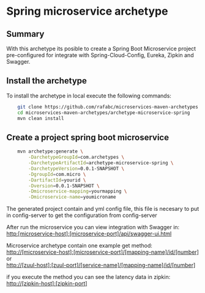 Spring microservice archetype
======================================

Summary
-------
With this archetype its posible to create a Spring Boot Microservice project pre-configured for integrate with Spring-Cloud-Config, Eureka, Zipkin and Swagger.

Install the archetype
-------------
To install the archetype in local execute the following commands:

```bash
    git clone https://github.com/rafabc/microservices-maven-archetypes.git
    cd microservices-maven-archetypes/archetype-microservice-spring
    mvn clean install
```

Create a project spring boot microservice
----------------

```bash
    mvn archetype:generate \
        -DarchetypeGroupId=com.archetypes \
        -DarchetypeArtifactId=archetype-microservice-spring \
        -DarchetypeVersion=0.0.1-SNAPSHOT \
        -DgroupId=com.micro \
        -DartifactId=yourid \
        -Dversion=0.0.1-SNAPSHOT \
		-Dmicroservice-mapping=yourmapping \
		-Dmicroservice-name=youmicroname
```

The generated project contain and yml config file, this file is necesary to put in config-server to get the configuration from config-server

After run the microservice you can view integration with Swagger in:
<br><http:[microservice-host]:[microservice-port]/api/swagger-ui.html>

Microservice archetype contain one example get method:
<br><http://[microservice-host]:[microservice-port]/[mapping-name]/id/[number]> or
<br><http://[zuul-host]:[zuul-port]/[service-name]/[mapping-name]/id/[number]>

if you execute the method you can see the latency data in zipkin:
<br><http://[zipkin-host]:[zipkin-port]>
